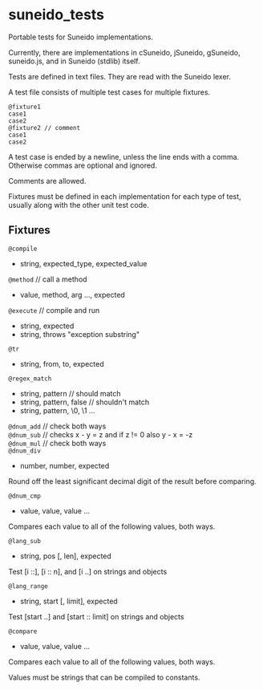 suneido_tests
=============

Portable tests for Suneido implementations.

Currently, there are implementations in cSuneido, jSuneido, gSuneido, suneido.js,
and in Suneido (stdlib) itself.

Tests are defined in text files.
They are read with the Suneido lexer.

A test file consists of multiple test cases for multiple fixtures.

```text
@fixture1
case1
case2
@fixture2 // comment
case1
case2
```

A test case is ended by a newline,
unless the line ends with a comma.
Otherwise commas are optional and ignored.

Comments are allowed.

Fixtures must be defined in each implementation for each type of test,
usually along with the other unit test code.

Fixtures
--------

`@compile`

- string, expected_type, expected_value

`@method` // call a method

- value, method, arg ..., expected

`@execute` // compile and run

- string, expected
- string, throws "exception substring"

`@tr`

- string, from, to, expected

`@regex_match`

- string, pattern // should match
- string, pattern, false // shouldn't match
- string, pattern, \0, \1 ...

`@dnum_add` // check both ways  
`@dnum_sub` // checks x - y = z and if z != 0 also y - x = -z  
`@dnum_mul` // check both ways  
`@dnum_div`

- number, number, expected

Round off the least significant decimal digit of the result
before comparing.

`@dnum_cmp`

- value, value, value ...

Compares each value to all of the following values, both ways.

`@lang_sub`

- string, pos [, len], expected

Test [i ::], [i :: n], and [i ..] on strings and objects

`@lang_range`

- string, start [, limit], expected

Test [start ..] and [start :: limit] on strings and objects

`@compare`

- value, value, value ...

Compares each value to all of the following values, both ways.

Values must be strings that can be compiled to constants.